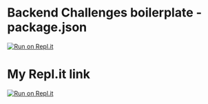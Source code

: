 # Backend Challenges boilerplate - package.json

[![Run on Repl.it](https://repl.it/badge/github/freeCodeCamp/boilerplate-npm)](https://repl.it/github/freeCodeCamp/boilerplate-npm)

# My Repl.it link

[![Run on Repl.it](https://repl.it/badge/github/ennas-de/boilerplate-npm)](https://repl.it/github/ennas-de/boilerplate-npm)
